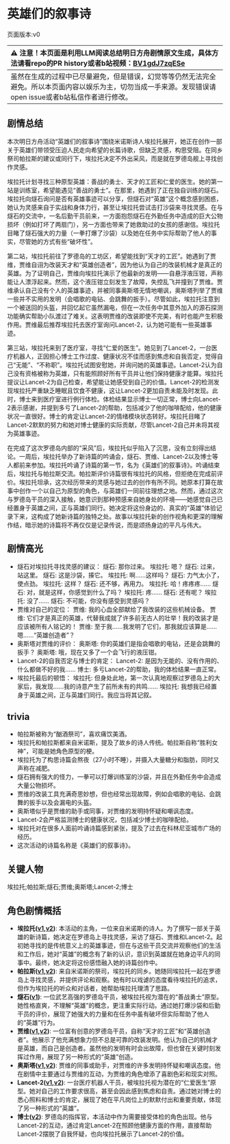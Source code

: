 # 英雄们的叙事诗
页面版本:v0
 

| :warning: 注意！本页面是利用LLM阅读总结明日方舟剧情原文生成，具体方法请看repo的PR history或者b站视频：[BV1gdJ7zqESe](https://www.bilibili.com/video/BV1gdJ7zqESe/)         |
|:----------------------------|
| 虽然在生成的过程中已尽量避免，但是错误，幻觉等等仍然无法完全避免。所以本页面内容以娱乐为主，切勿当成一手来源。发现错误请open issue或者b站私信作者进行修改。|



## 剧情总结
本次明日方舟活动“英雄们的叙事诗”围绕米诺斯诗人埃拉托展开，她正在创作一部关于英雄们带领受压迫人民走向希望的长篇诗歌，但缺乏灵感，构思受阻。在同乡祭司帕拉斯的建议或同行下，埃拉托决定不外出采风，而是就在罗德岛舰上寻找创作灵感。

埃拉托计划寻找三种原型英雄：善战的勇士、天才的工匠和仁爱的医生。她的第一站是训练室，希望能遇见“善战的勇士”。在那里，她遇到了正在独自训练的燧石。埃拉托向燧石询问是否有英雄事迹可以分享，但燧石对“英雄”这个概念感到困惑，她认为灵感来自于实战和身体力行，甚至让埃拉托尝试击打沙袋来寻找灵感。在与燧石的交流中，一名后勤干员前来，一方面抱怨燧石在外勤任务中造成的巨大公物损坏（例如打坏了两扇门），另一方面也带来了她救助过的女孩的感谢信。埃拉托目睹了燧石强大的力量（一拳打爆了沙袋）以及她在任务中实际帮助了他人的事实，尽管她的方式有些“破坏性”。

第二站，埃拉托前往了罗德岛的工坊区，希望能找到“天才的工匠”。她遇到了贾维，贾维自诩为改装天才和“英雄创造者”，因为他认为自己的改装机械才是真正的英雄。为了证明自己，贾维向埃拉托演示了他最新的发明——自悬浮液压钳，声称能让人漂浮起来。然而，这个液压钳立刻发生了故障，失控乱飞并撞到了贾维。贾维承认自己没有个人的英雄事迹，并被同事奥斯塔无情地嘲讽，奥斯塔列举了贾维一些并不实用的发明（会唱歌的电钻、会跳舞的扳手）。尽管如此，埃拉托注意到一个被送回的头盔，并回忆起它虽然漏电，但在一次任务中其意外加入的源石探测功能确实帮助小队渡过了难关。这表明贾维的改装即使不完美，有时也能产生积极作用。贾维最后推荐埃拉托去医疗室询问Lancet-2，认为她可能有一些英雄事迹。

第三站，埃拉托来到了医疗室，寻找“仁爱的医生”。她见到了Lancet-2，一台医疗机器人，正因担心博士工作过度、健康状况不佳而感到焦虑和自我否定，觉得自己“无能”、“不称职”。埃拉托试图安慰她，并询问她的英雄事迹。Lancet-2认为自己没有资格被称为英雄，只有能照顾好所有干员并让他们保持健康才能算。埃拉托提议让Lancet-2为自己检查，希望能让她感受到自己的价值。Lancet-2的检测发现埃拉托严重缺乏睡眠且饮食不健康，这让Lancet-2更加自责未能及时发现。此时，博士来到医疗室进行例行体检。体检结果显示博士一切正常，博士向Lancet-2表示感谢，并提到多亏了Lancet-2的帮助，包括减少了他的咖啡配给，他的健康状况一直很好。博士的肯定让Lancet-2的情绪模块状态转好。埃拉托目睹了Lancet-2默默的努力和她对博士健康的实际贡献，尽管Lancet-2自己并未将其视为英雄事迹。

在完成了这次罗德岛内部的“采风”后，埃拉托似乎陷入了沉思，没有立刻得出结论。一周后，埃拉托举办了新诗篇的吟诵会，燧石、贾维、Lancet-2以及博士等人都前来参加。埃拉托吟诵了诗篇的第一节，名为《英雄们的叙事诗》。吟诵结束后，埃拉托与帕拉斯交流。帕拉斯评价诗篇很有埃拉托的风格，但拒绝在完成前评价。埃拉托坦承，这次经历带来的灵感与她过去的创作有所不同。她原本打算在故事中创作一个以自己为原型的角色，与英雄们一同前往理想之地。然而，通过这次与罗德岛干员的深入接触，她意识到那种预感来自她身处的环境——她感觉自己已经置身于英雄之间，正与英雄们同行。她决定将这份身边的、真实的“英雄”体验记录下来，这构成了她新诗篇的独特之处。故事以埃拉托新的创作视角和更深的理解作结，暗示她的诗篇将不再仅仅是记录传说，而是颂扬身边的平凡与伟大。
## 剧情高光
*   燧石对埃拉托寻找灵感的建议：
    燧石: 那你过来。
    埃拉托: 嗯？
    燧石: 过来，站这里。
    燧石: 这是沙袋，揍它。
    埃拉托: 啊......这样吗？
    燧石: 力气太小了，使点劲。
    埃拉托: 这样？
    燧石: 还不够，再用力。
    埃拉托: 哈！疼疼疼......
    燧石: 对，就是这样，你感觉到什么了吗？
    埃拉托: 疼......
    燧石: 还有呢？
    埃拉托: 没了......
    燧石: 不可能，你没有感受到灵感吗？
*   贾维对自己的定位：
    贾维: 我的心血全部献给了我改装的这些机械设备。
    贾维: 它们才是真正的英雄，代替我成就了许多前无古人的壮举！我的改装才是应该被所有人铭记的！
    贾维: 至于我......我发明了它们，那我就应该算是......嗯......“英雄创造者”？
*   奥斯塔对贾维的评价：
    奥斯塔: 你的英雄们是指会唱歌的电钻，还是会跳舞的扳手？
    奥斯塔: 哦，现在又多了一个会飞行的液压钳。
*   Lancet-2的自我否定与博士的肯定：
    Lancet-2: 是因为无能的、没有作用的、什么都做不好的我......
    博士: 多亏Lancet-2的帮助，我的体检结果一直正常。
*   埃拉托最后的顿悟：
    埃拉托: 但身处此地，第一次认真地观察过罗德岛上的大家后，我发现......我的诗意产生了前所未有的共鸣......
    埃拉托: 我想我已经置身于英雄之间，正与英雄们同行。我应当将其记叙。
## trivia
*   帕拉斯被称为“酗酒祭司”，喜欢痛饮美酒。
*   埃拉托和帕拉斯都来自米诺斯，提及了故乡的诗人传统。帕拉斯自称“胜利女神”，可能是她角色原型的梗。
*   埃拉托为了构思诗篇会熬夜（27小时不睡），并摄入大量糖分和脂肪，同时又声称在减肥。
*   燧石拥有强大的怪力，一拳可以打爆训练室的沙袋，并且在外勤任务中会造成大量公物损坏。
*   贾维的改装工具充满奇思妙想，但也经常出现故障，例如会唱歌的电钻、会跳舞的扳手以及会漏电的头盔。
*   奥斯塔似乎是贾维的助手或同事，对贾维的发明持怀疑和嘲讽态度。
*   Lancet-2会严格监测博士的健康状况，包括减少博士的咖啡配给。
*   埃拉托对在很多人面前吟诵诗篇感到紧张，提及了过去在科林尼亚城市广场的经历。
*   这次活动的诗篇名称是《英雄们的叙事诗》。
## 关键人物
埃拉托;帕拉斯;燧石;贾维;奥斯塔;Lancet-2;博士
## 角色剧情概括
-   **埃拉托([v1](../chars/char_4043_erato.md),[v2](../char_v3/char_4043_erato.md))**: 本活动的主角，一位来自米诺斯的诗人。为了撰写一部关于英雄的新诗篇，她决定在罗德岛上寻找灵感，采访了燧石、贾维和Lancet-2。起初她寻找的是传统意义上的英雄事迹，但在与这些干员交流并观察他们的生活和工作后，她对“英雄”的概念有了新的认识，意识到英雄就在她身边平凡的同事中。最终，她决定将这份感悟融入她的诗篇创作中。
-   **帕拉斯([v1](../chars/char_485_pallas.md),[v2](../char_v3/char_485_pallas.md))**: 来自米诺斯的祭司，埃拉托的同乡。她随同埃拉托一起在罗德岛上寻找灵感，并提供评论和观察。她有时以戏谑的态度看待埃拉托的追求，但作为埃拉托的听众和对话者，她帮助埃拉托理清了思路。
-   **燧石([v1](../chars/char_415_flint.md))**: 一位武艺高强的罗德岛干员，被埃拉托视为潜在的“善战勇士”原型。她性格直爽，不理解“英雄”的概念，更注重实际行动。通过她打爆沙袋和后勤干员的评价，展现了她强大的力量和在任务中虽有破坏但实际帮助了他人的“英雄”行为。
-   **贾维([v1](../chars/char_349_chiave.md),[v2](../char_v3/char_349_chiave.md))**: 一位富有创意的罗德岛干员，自称“天才的工匠”和“英雄创造者”。他展示了他充满想象力但不总是可靠的改装发明。他认为自己的机械才是英雄，而自己是创造者。虽然他的发明有时会出故障，但也曾在关键时刻发挥过作用，展现了另一种形式的“英雄”创造。
-   **奥斯塔([v1](../chars/char_346_aosta.md),[v2](../char_v3/char_346_aosta.md))**: 贾维的同事或助手，对贾维的许多发明持怀疑和嘲讽态度。他在剧情中主要通过与贾维的互动，为贾维的角色增添了喜剧色彩和现实对照。
-   **Lancet-2([v1](../chars/char_285_medic2.md),[v2](../char_v3/char_285_medic2.md))**: 一台医疗机器人干员，被埃拉托视为潜在的“仁爱医生”原型。她对自己的工作要求很高，甚至会因此感到焦虑和自责。通过她对博士的悉心照料和博士的肯定，展现了她在平凡岗位上的默默付出和重要贡献，体现了另一种形式的“英雄”。
-   **博士([v2](../char_v3/extended_char_bo_shi.md))**: 罗德岛的指挥官，本活动中作为需要接受体检的角色出现。他与Lancet-2的互动，通过肯定Lancet-2在照顾他健康方面的作用，直接帮助Lancet-2摆脱了自我怀疑，也向埃拉托展示了Lancet-2的价值。